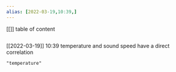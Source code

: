 ```yaml
---
alias: [2022-03-19,10:39,]
---
```

[[]]
table of content
```toc
```

[[2022-03-19]] 10:39
temperature and sound speed have a direct correlation
```query
"temperature"
```